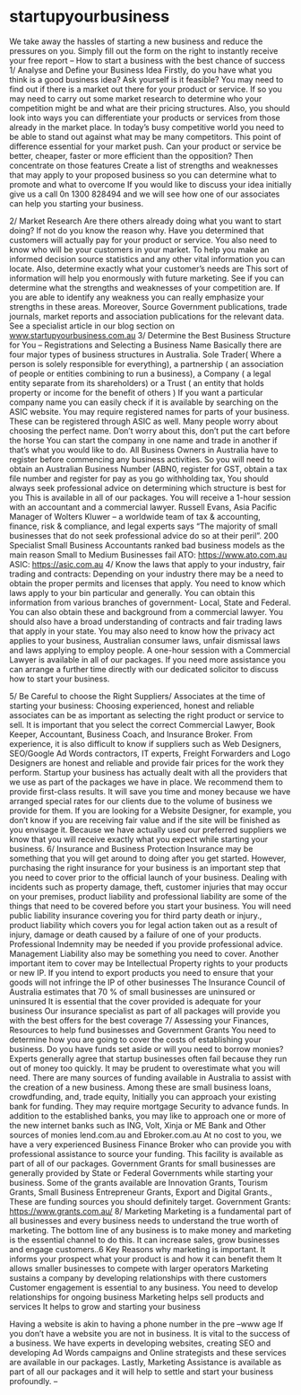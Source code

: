 # startupyourbusiness
We take away the hassles of starting a new business and reduce the pressures on you.  Simply fill out the form on the right to instantly receive your free report – How to start a business with the best chance of success
1/  Analyse and Define your Business Idea
Firstly, do you have what you think is a good business idea? Ask yourself is it feasible? You may need to find out if there is a market out there for your product or service. If so you may need to carry out some market research to determine who your competition might be and what are their pricing structures. Also, you should look into ways you can differentiate your products or services from those already in the market place. In today’s busy competitive world you need to be able to stand out against what may be many competitors. This point of difference essential for your market push. Can your product or service be better, cheaper, faster or more efficient than the opposition? Then concentrate on those features  Create a list of strengths and weaknesses that may  apply to your proposed business  so you can determine what to promote and what to overcome 
If you would like to discuss your idea initially give us a call  0n 1300 828494  and we will see how one of our associates can help you starting your business.

2/ Market Research
Are there others already doing what you want to start doing? If not do you know the reason why. Have you determined that customers will actually pay for your product or service. You also need to know who will be your customers in your market. To help you make an informed decision source statistics and any other vital information you can locate. Also, determine exactly what your customer’s needs are This sort of information will help you enormously with future marketing. See if you can determine what the strengths and weaknesses of your competition are. If you are able to identify any weakness you can really emphasize your strengths in these areas. Moreover, Source Government publications,  trade journals, market reports and association publications for the relevant data.
See a specialist article in our blog section on www.startupyourbusiness.com.au
3/ Determine the Best Business Structure for You  – Registrations and Selecting a Business Name
Basically there are four major types of business structures in Australia. Sole Trader( Where a person is solely responsible for everything), a partnership ( an association of people or entities combining to run a business), a Company ( a legal entity separate from its shareholders) or a Trust ( an entity that holds property or income  for the benefit of others )
If you want a particular company name you can easily check if it is available by searching on the ASIC website. You may require registered names for parts of your business. These can be registered through ASIC as well.  Many people worry about choosing the perfect name. 
Don’t worry about this,  don’t put the cart before the horse You can start the company in one name and trade in another if that’s what you would like to do.
All Business Owners in Australia have to register before commencing any business activities. So  you will need to obtain an Australian Business Number (ABN0, register for GST, obtain a tax file number and register for pay as you go withholding tax,
You should always seek professional advice on determining which structure is best for you This is available in all of our packages. You will receive a 1-hour session with an accountant and a commercial lawyer.
Russell Evans, Asia Pacific Manager of Wolters Kluwer – a worldwide team of tax & accounting, finance, risk & compliance, and legal experts says “The majority of small businesses that do not seek professional advice do so at their peril”. 200  Specialist Small Business Accountants ranked bad business models as the main reason Small to Medium Businesses fail
ATO: https://www.ato.com.au ASIC: https://asic.com.au
4/ Know the laws that apply to  your industry, fair trading and contracts:
Depending on your industry there may be a need to obtain the proper permits and licenses that apply. You need to know which laws apply to your bin particular and generally. You can obtain this information from various branches of government- Local, State and Federal. You can also obtain these and background from a commercial lawyer. You should also have a broad understanding of contracts and fair trading laws that apply in your state. You may also need to know how the privacy act applies to your business, Australian consumer laws, unfair dismissal laws and laws applying to employ people. A one-hour session with a Commercial Lawyer is available in all of our packages. If you need more assistance you can arrange a further time directly with our dedicated solicitor to discuss how to start your business.
 
5/ Be Careful to choose the Right Suppliers/ Associates at the time of starting your business:
Choosing experienced, honest and reliable associates can be as important as selecting the right product or service to sell. It is important that you select the correct Commercial Lawyer, Book Keeper, Accountant, Business Coach, and Insurance Broker. From experience, it is also difficult to know if suppliers such as Web Designers, SEO/Google Ad Words contractors, IT experts, Freight Forwarders and Logo Designers are honest and reliable and provide fair prices for the work they perform. Startup your business has actually dealt with all the providers that we use as part of the packages we have in place. 
We recommend them to provide first-class results. It will save you time and money because we have arranged special rates for our clients due to the volume of business we provide for them. If you are looking for a Website Designer, for example, you don’t know if you are receiving fair value and if the site will be finished as you envisage it. Because we have actually used our preferred suppliers we know that you will receive exactly what you expect while starting your business. 
6/ Insurance and Business Protection
Insurance may be something that you will get around to doing after you get started. However, purchasing the right insurance for your business is an important step that you need to cover prior to the official launch of your business. Dealing with incidents such as property damage,  theft, customer injuries that may occur on your premises, product liability and professional liability are some of the things that need to be covered before you start your business. You will need public liability insurance covering you for third party death or injury., product liability which covers you for legal action taken out as a result of injury, damage or death caused by a failure of one of your products. Professional Indemnity may be needed if you provide professional advice. Management Liability also may be something you need to cover. Another important item to cover may be Intellectual Property rights to your products or new IP. If you intend to export products you need to  ensure that your goods will not infringe the IP of other businesses
The Insurance Council of Australia estimates that 70 % of small businesses are uninsured or uninsured It is essential that the cover provided is adequate for your business
Our insurance specialist as part of all packages will provide you with the best offers for the best coverage
7/ Assessing your Finances, Resources  to help fund businesses and Government Grants
You need to determine how you are going to cover the costs of establishing your business. Do you have funds set aside or will you need to borrow monies? Experts generally agree that startup businesses often fail because they run out of money too quickly. It may be prudent to overestimate what you will need. There are many sources of funding available in Australia to assist with the creation of a new business. Among these are small business loans, crowdfunding, and, trade equity, Initially you can approach your existing bank for funding. They may require mortgage Security to advance funds. In addition to the established banks, you may like to approach one or more of the new internet banks such as ING, Volt, Xinja or ME Bank and Other sources of monies lend.com.au and Ebroker.com.au
At no cost to you, we have a very experienced Business Finance Broker who can provide you with professional assistance to source your funding. This facility is available as part of all of our packages.
Government Grants for small businesses are generally provided by State or Federal Governments while starting your business. Some of the grants available are Innovation Grants, Tourism Grants, Small Business Entrepreneur Grants, Export and Digital Grants., These are funding sources you should definitely target.
Government Grants: https://www.grants.com.au/
8/ Marketing 
Marketing is a fundamental part of all businesses and every business needs to understand the true worth of marketing. The bottom line of any business is to make money and marketing is the essential channel to do this. It can increase sales, grow businesses and engage customers..6 Key Reasons why marketing is important. 
It informs your prospect what your product is and how it can benefit them
It allows smaller businesses to compete with larger operators
Marketing sustains a company by developing  relationships with there customers
Customer engagement is essential to any business. You need to develop relationships for ongoing business
Marketing helps sell products and services 
It helps to grow and starting your business
 
 Having a website is akin to having a phone number in the pre –www age If you don’t have a website you are not in business. It is vital to the success of a business. We have experts in developing websites, creating SEO and developing Ad Words campaigns and Online strategists and these services are available in our packages. Lastly, Marketing Assistance is available as part of all our packages and it will help to settle and start your business profoundly.
                                                                     –

